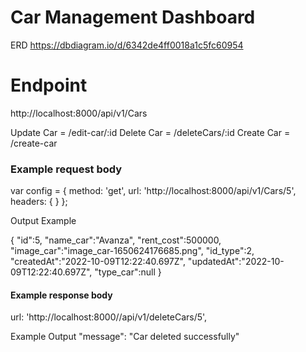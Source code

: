 
# Car Management Dashboard
ERD
https://dbdiagram.io/d/6342de4ff0018a1c5fc60954 

# Endpoint

http://localhost:8000/api/v1/Cars

Update Car = /edit-car/:id
Delete Car = /deleteCars/:id
Create Car = /create-car

### Example request body

var config = {
  method: 'get',
  url: 'http://localhost:8000/api/v1/Cars/5',
  headers: { }
};

Output Example

{
  "id":5,
  "name_car":"Avanza",
  "rent_cost":500000,
  "image_car":"image_car-1650624176685.png",
  "id_type":2,
  "createdAt":"2022-10-09T12:22:40.697Z",
  "updatedAt":"2022-10-09T12:22:40.697Z",
  "type_car":null
}

#### Example response body

  url: 'http://localhost:8000//api/v1/deleteCars/5',

Example Output
    "message": "Car deleted successfully"
